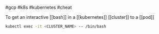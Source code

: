 #gcp #k8s #kubernetes #cheat

To get an interactive [[bash]] in a [[kubernetes]] [[cluster]] to a [[pod]]

```sh
kubectl exec -it <CLUSTER_NAME> -- /bin/bash
```